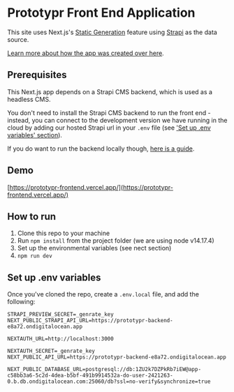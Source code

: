 # Prototypr Front End Application

This site uses Next.js's [Static Generation](https://nextjs.org/docs/basic-features/pages) feature using [Strapi](https://strapi.io/) as the data source.

[Learn more about how the app was created over here](https://prototypr-gftw.vercel.app/front-end).

## Prerequisites
This Next.js app depends on a Strapi CMS backend, which is used as a headless CMS.

You don't need to install the Strapi CMS backend to run the front end - instead, you can connect to the development version we have running in the cloud by adding our hosted Strapi url in your `.env` file (see ['Set up .env variables' section](https://github.com/Prototypr/prototypr-frontend#set-up-env-variables)).

If you do want to run the backend locally though, [here is a guide](https://prototypr-gftw.vercel.app/back-end). 

## Demo

[https://prototypr-frontend.vercel.app/](https://prototypr-frontend.vercel.app/)


## How to run

1. Clone this repo to your machine
2. Run `npm install` from the project folder (we are using node v14.17.4)
3. Set up the environmental variables (see nect section)
4. `npm run dev` 


## Set up .env variables

Once you've cloned the repo, create a `.env.local` file, and add the following:

```code
STRAPI_PREVIEW_SECRET=_genrate_key
NEXT_PUBLIC_STRAPI_API_URL=https://prototypr-backend-e8a72.ondigitalocean.app

NEXTAUTH_URL=http://localhost:3000

NEXTAUTH_SECRET=_genrate_key
NEXT_PUBLIC_API_URL=https://prototypr-backend-e8a72.ondigitalocean.app

NEXT_PUBLIC_DATABASE_URL=postgresql://db:1ZU2k7DZPkRb7iEW@app-c58bb3a6-5c2d-4dea-b5bf-491b9914532a-do-user-2421263-0.b.db.ondigitalocean.com:25060/db?ssl=no-verify&synchronize=true
```